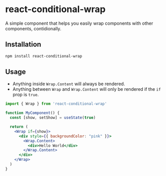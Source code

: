# react-conditional-wrap

A simple component that helps you easily wrap components with other components, contidionally.


## Installation

```sh
npm install react-conditional-wrap
```

## Usage

- Anything inside `Wrap.Content` will always be rendered.
- Anything between `Wrap` and `Wrap.Content` will only be rendered if the `if` prop is `true`.

```jsx
import { Wrap } from 'react-conditional-wrap'

function MyComponent() {
  const [show, setShow] = useState(true)

  return (
    <Wrap if={show}>
      <div style={{ backgroundColor: "pink" }}>
        <Wrap.Content>
          <div>Hello World</div>
        </Wrap.Content>
      </div>
    </Wrap>
  )
}
```
